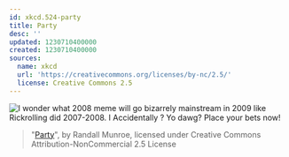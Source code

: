 ```yaml
---
id: xkcd.524-party
title: Party
desc: ''
updated: 1230710400000
created: 1230710400000
sources:
  name: xkcd
  url: 'https://creativecommons.org/licenses/by-nc/2.5/'
  license: Creative Commons 2.5
---
```

![I wonder what 2008 meme will go bizarrely mainstream in 2009 like Rickrolling did 2007-2008.  I Accidentally <noun>?  Yo dawg?  Place your bets now!](https://imgs.xkcd.com/comics/party.png)
> "[Party](https://xkcd.com/524/)", by Randall Munroe, licensed under Creative Commons Attribution-NonCommercial 2.5 License
